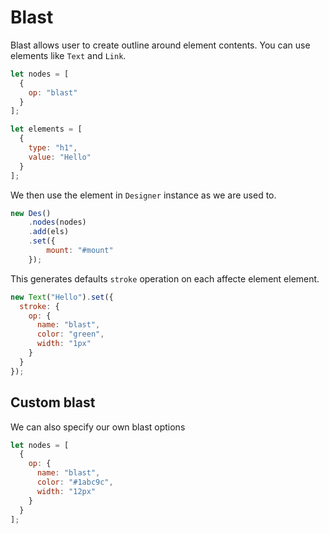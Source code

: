 # Blast
Blast allows user to create outline around element contents.
You can use elements like ```Text``` and ```Link```.

```js
let nodes = [
  {
    op: "blast"
  }
];

let elements = [
  {
    type: "h1",
    value: "Hello"
  }
];
```


We then use the element in ```Designer``` instance as we are used to.
```js
new Des()
    .nodes(nodes) 
    .add(els)
    .set({
        mount: "#mount"
    });
```

This generates defaults ```stroke``` operation on each affecte element element. 

```js
new Text("Hello").set({
  stroke: {
    op: {
      name: "blast",
      color: "green",
      width: "1px"
    }
  }
});
```




## Custom blast 

We can also specify our own blast options
```js
let nodes = [
  {
    op: {
      name: "blast",
      color: "#1abc9c",
      width: "12px"
    }
  }
];
```

